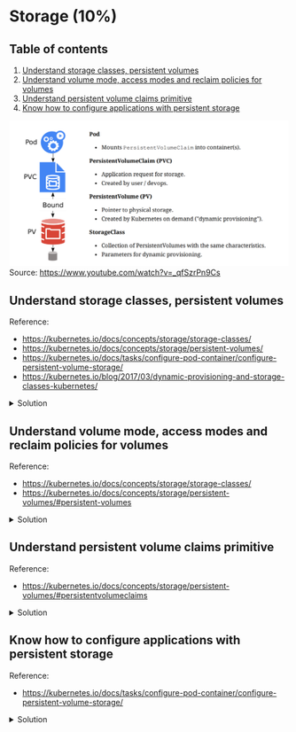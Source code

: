 # Storage (10%)

## Table of contents
1. [Understand storage classes, persistent volumes](#understand-storage-classes-persistent-volumes)
1. [Understand volume mode, access modes and reclaim policies for volumes](#understand-volume-mode-access-modes-and-reclaim-policies-for-volumes)
1. [Understand persistent volume claims primitive](#understand-persistent-volume-claims-primitive)
1. [Know how to configure applications with persistent storage](#know-how-to-configure-applications-with-persistent-storage)


![Persistent storage objects](/img/4-persistent-storage-objects.png "Persistent storage objects")
Source: https://www.youtube.com/watch?v=_qfSzrPn9Cs

## Understand storage classes, persistent volumes
Reference: 
- https://kubernetes.io/docs/concepts/storage/storage-classes/
- https://kubernetes.io/docs/concepts/storage/persistent-volumes/
- https://kubernetes.io/docs/tasks/configure-pod-container/configure-persistent-volume-storage/
- https://kubernetes.io/blog/2017/03/dynamic-provisioning-and-storage-classes-kubernetes/

<details>
<summary>Solution</summary>

### `StorageClass`
A storage class provides a way for administrator to describe the "classes" of storage they offer. Different classes might map to different quality-of-service levels, backup policies or to arbitrary policies determined by the cluster administrators. This concept is something called "profiles" in other storage systems.

Basically a `StorageClass` is a way for cluster administrator to configure metadata useful for external storage provider to configure the underlying persistent volume dynamically. 

When a `PersistentVolume` is created from a `PersistentVolumeClaim` that sets a specific `StorageClass`, the `PersistentVolume` will be dynamically provisioned based on the details from the `StorageClass`.

Lets say we configure a `StorageClass` with the following configuration:
```yaml
apiVersion: storage.k8s.io/v1
kind: StorageClass
metadata:
  name: standard
provisioner: kubernetes.io/aws-ebs
parameters:
  type: gp2
reclaimPolicy: Retain
allowVolumeExpansion: true
mountOptions:
  - debug
volumeBindingMode: Immediate
```

Note that:
- The `provisioner` field sets which external storage service will be provisioning the storage
- The `parameters` object defines metadata used by the external storage service to correctly provision a volume.
- `reclaimPolicy` defines what happens when the `PersistentVolumeClaim` is deleted. 
  - The default reclaim policy is `Delete`. If `PersistentVolumeClaim` is deleted, the `PersistentVolume` will also be deleted.
  - The automatic behavior might be inappropriate if the volume contains precious data. In such cases, it's more appropriate to use `Retain` policy. 
  - When set to `Retain`, if the `PersistentVolumeClaim` is deleted, the `PersistentVolume` will not be deleted. Instead, it is moved to the Released phase, where all of its data can be manually recovered.
- `allowVolumeExpansion` is a feature to allow users to resize the volume by editing the corresponding `PersistentVolumeClaim`. It only allows it to grow, not to shrink it.
- `volumeBindingMode` fiend control when the dynamic provisioning should occour.
  - The default value is `Immediate`. When set to `Immediate`, the volume binding and dynamic provisioning occurs once the `PersistentVolumeClaim` is created. 
  - For storage backends that are topology-constrained and not globally accessible from all Nodes in the cluster, `PersistentVolume` will be bound or provisioned without knowledge of the Pod's scheduling requirements. This may result in unschedulable Pods.
  - A cluster administrator can address this issue by set `volumeBindingMode` to `WaitForFirstConsumer`, which will delay the binding and provisioning of a `PersistentVolume` until a Pod using the `PersistentVolumeClaim` is created.


### `PersistentVolume`

A `PersistentVolume` is a piece of storage in the cluster that has been provisioned by an administrator or dynamically provisioned using `StorageClass`. It is a resource in the cluster just like a node is a cluster resource. `PersistentVolume` have a lifecycle independent of any individual Pod that uses the PV.  
When a user creates a `PersistentVolumeClaim` with a specific amount of storage requested and with a certain access modes, a control loop in the master watches for new `PersistentVolumeClaim`s, finds a matching `PersistentVolume` if possible and binds them together. If the `PersistentVolume` was dynamically provisioned for a new `PersistentVolumeClaim`, the loop will always bind that `PersistentVolume` to the `PersistentVolumeClaim`.  
The user will always get at lest what they asked for, but the volume may be in excess of what was requested. Once bound, `PersistentVolumeClaim` binds are exclusive, regardless of how they were bound. 

Consider the following `PersistentVolume`:
```yaml
apiVersion: v1
kind: PersistentVolume
metadata:
  name: pv0003
spec:
  capacity:
    storage: 5Gi
  volumeMode: Filesystem
  accessModes:
    - ReadWriteOnce
  persistentVolumeReclaimPolicy: Recycle
  storageClassName: slow
  mountOptions:
    - hard
    - nfsvers=4.1
  nfs:
    path: /tmp
    server: 172.17.0.2
```

Note that:
- `capacity` defines a specific storage capacity a `PersistentVolume` will have.
- Kubernetes supports two `volumeModes`: `Filesystem` and `Block`
  - `Filesystem`: a volume is mounted into Pods into a directory. If the volume is backed by a block device and the device is empty, Kubernetes creates a filesystem on the device before mounting it for the first time.
  - `Block`: to use a volume as a raw block device. Such volume is presented into a Pod as a block device, without any filesystem on it. This mode is useful to provide a Pod the fastest posible way to access a volume, without any filesystem layer between the Pod and the volume. 
- `accessMode`
  - `ReadWriteOnce` (RWO) - the volume can be mounted as read-write by a single node, but it still can allow multiple pods to access the volume when pods are running on the same node.
  - `ReadOnlyMany` (ROX) - the volume can be mounted as read-only by many nodes.
  - `ReadWriteMany` (RWX) - the volume can be mounted as read-write by many nodes.
  - `ReadWriteOncePod` (RWOP) - the volume can be mounted as read-write by a single Pod. You can use it to ensure one Pod across the whole cluster can read that `PersistentVolumeClaim` or write to it.
  - `persistentVolumeReclaimPolicy`:
    - `Retain` - the volume is retained after the PVC no longer exists. Safer option.
    - `Recycle` - it runs a script to clear the contents (`rm -rf /thevolume/*`) (this option should be avoided)
    - `Delete` - the volume and associated storrage assest such as any external resources (AWS EBS, CCE PD, Azure Disk) is deleted.

</details>

## Understand volume mode, access modes and reclaim policies for volumes
Reference: 
- https://kubernetes.io/docs/concepts/storage/storage-classes/
- https://kubernetes.io/docs/concepts/storage/persistent-volumes/#persistent-volumes

<details>
<summary>Solution</summary>

These topics have been cover on the notes section from the previous section. Let's bring these concepts back again.

### Volume modes

Volume mode is assigned to a `PersistentVolume` using the `volumeMode` field.

Kubernetes supports two `volumeModes`: `Filesystem` and `Block`.
- `Filesystem`: a volume is mounted into Pods into a directory. If the volume is backed by a block device and the device is empty, Kubernetes creates a filesystem on the device before mounting it for the first time.
- `Block`: to use a volume as a raw block device. Such volume is presented into a Pod as a block device, without any filesystem on it. This mode is useful to provide a Pod the fastest posible way to access a volume, without any filesystem layer between the Pod and the volume. 

### Access modes

Acesss mode is assigned to a `PersistentVolume` using the `accessModes` array.

- `ReadWriteOnce` (RWO) - the volume can be mounted as read-write by a single node, but it still can allow multiple pods to access the volume when pods are running on the same node.
- `ReadOnlyMany` (ROX) - the volume can be mounted as read-only by many nodes.
- `ReadWriteMany` (RWX) - the volume can be mounted as read-write by many nodes.
- `ReadWriteOncePod` (RWOP) - the volume can be mounted as read-write by a single Pod. You can use it to ensure one Pod across the whole cluster can read that `PersistentVolumeClaim` or write to it.

### Reclaim policy

Reclaim policy can set on either on a `StorageClass` as well as on a `PersistentVolume`:
- For dynamic provisioned `PersistentVolumes`, you can use `StorageClass` `reclaimPolicy` field. The `PersistentVolume` created will inherit the value from the `StorageClass`
- For static provisioned `PersistentVolumes`, it's possible to use `persistentVolumeReclaimPolicy` field.

- `Retain` - the volume is retained after the PVC no longer exists. Safer option.
- `Recycle` - it runs a script to clear the contents (`rm -rf /thevolume/*`) (this option should be avoided)
- `Delete` - the volume and associated storrage assest such as any external resources (AWS EBS, CCE PD, Azure Disk) is deleted.

</details>

## Understand persistent volume claims primitive
Reference: 
- https://kubernetes.io/docs/concepts/storage/persistent-volumes/#persistentvolumeclaims

<details>
<summary>Solution</summary>

Each `PersistentVolumeClaim` is a resource created by the developer in order to request storage to a specific Pod. Once the `PersistentVolumeClaim` is created, the cluster will try to match an available `PersistentVolume` or (if enabled) dynamically provision a new `PersistentVolume` based on the specified `StorageClass`.

Here is an example of `PersistentVolumeClaim`:
```yaml
apiVersion: v1
kind: PersistentVolumeClaim
metadata:
  name: myclaim
spec:
  accessModes:
    - ReadWriteOnce
  volumeMode: Filesystem
  resources:
    requests:
      storage: 8Gi
  storageClassName: slow
  selector:
    matchLabels:
      release: "stable"
    matchExpressions:
      - {key: environment, operator: In, values: [dev]}
```

Note that:
- `accessModes`: the requested access mode (uses the same convention as `PersistentVolume`)
- `volumeMode`: the requested volume mode (uses the same conversion as `PersistentVolume`)
- `resources`: `PersistentVolumeClaims`, like Pods, can request specific quantities of a resource. In this case, the request is for storage. 
- `selector`: `PersistentVolumeClaims` can specify a label selector to further filter the set of volumes. Only the volumes whose labels match the selector can be bound to the claim.
- `storageClassName`: a claim can request a particular storage class. Only `PersistentVolumes` of the requested class can be bound to the `PersistentVolumeClaim`.
</details>

## Know how to configure applications with persistent storage
Reference: 
- https://kubernetes.io/docs/tasks/configure-pod-container/configure-persistent-volume-storage/

<details>
<summary>Solution</summary>

</details>